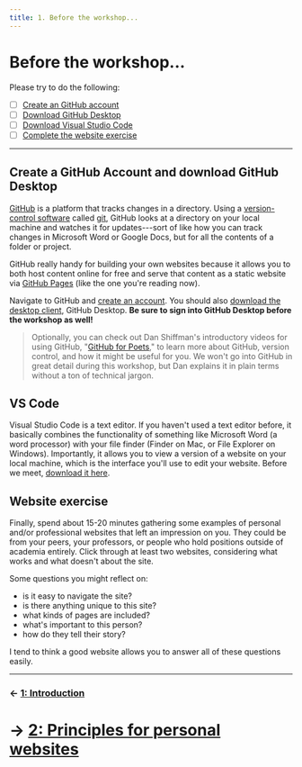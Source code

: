 ```yaml
---
title: 1. Before the workshop...
---
```


# Before the workshop...

Please try to do the following:  

- [ ] [Create an GitHub account](https://github.com/join)
- [ ] [Download GitHub Desktop](https://desktop.github.com/)
- [ ] [Download Visual Studio Code](https://code.visualstudio.com/download)
- [ ] [Complete the website exercise](#website-exercise)

---

## Create a GitHub Account and download GitHub Desktop

[GitHub](https:/github.com) is a platform that tracks changes in a directory. Using a [version-control software](https://www.atlassian.com/git/tutorials/what-is-version-control) called [git](https://git-scm.com), GitHub looks at a directory on your local machine and watches it for updates---sort of like how you can track changes in Microsoft Word or Google Docs, but for all the contents of a folder or project.

GitHub really handy for building your own websites because it allows you to both host content online for free and serve that content as a static website via [GitHub Pages](https://pages.github.com) (like the one you're reading now).

Navigate to GitHub and [create an account](https://github.com/join). You should also [download the desktop client](https://desktop.github.com/), GitHub Desktop. **Be sure to sign into GitHub Desktop before the workshop as well!**

> Optionally, you can check out Dan Shiffman's introductory videos for using GitHub, "[GitHub for Poets](https://www.youtube.com/watch?v=BCQHnlnPusY)," to learn more about GitHub, version control, and how it might be useful for you. We won't go into GitHub in great detail during this workshop, but Dan explains it in plain terms without a ton of technical jargon.

## VS Code

Visual Studio Code is a text editor. If you haven't used a text editor before, it basically combines the functionality of something like Microsoft Word (a word processor) with your file finder (Finder on Mac, or File Explorer on Windows). Importantly, it allows you to view a version of a website on your local machine, which is the interface you'll use to edit your website. Before we meet, [download it here](https://code.visualstudio.com/download).

## Website exercise

Finally, spend about 15-20 minutes gathering some examples of personal and/or professional websites that left an impression on you. They could be from your peers, your professors, or people who hold positions outside of academia entirely. Click through at least two websites, considering what works and what doesn't about the site.

Some questions you might reflect on:

- is it easy to navigate the site?
- is there anything unique to this site?
- what kinds of pages are included?
- what's important to this person?
- how do they tell their story?

I tend to think a good website allows you to answer all of these questions easily.

---  
### &larr; [1: Introduction](README.md)
# &rarr; [2: Principles for personal websites](02_PRINCIPLES.md)
